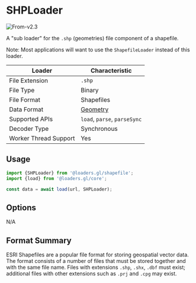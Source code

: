 # SHPLoader

<p class="badges">
  <img src="https://img.shields.io/badge/From-v2.3-blue.svg?style=flat-square" alt="From-v2.3" />
</p>

A "sub loader" for the `.shp` (geometries) file component of a shapefile.

Note: Most applications will want to use the `ShapefileLoader` instead of this loader.

| Loader                | Characteristic                                |
| --------------------- | --------------------------------------------- |
| File Extension        | `.shp`                                        |
| File Type             | Binary                                        |
| File Format           | Shapefiles                                    |
| Data Format           | [Geometry](/docs/specifications/category-gis) |
| Supported APIs        | `load`, `parse`, `parseSync`                  |
| Decoder Type          | Synchronous                                   |
| Worker Thread Support | Yes                                           |

## Usage

```js
import {SHPLoader} from '@loaders.gl/shapefile';
import {load} from '@loaders.gl/core';

const data = await load(url, SHPLoader);
```

## Options

N/A

## Format Summary

ESRI Shapefiles are a popular file format for storing geospatial vector data.
The format consists of a number of files that must be stored together and with
the same file name. Files with extensions `.shp`, `.shx`, `.dbf` must exist;
additional files with other extensions such as `.prj` and `.cpg` may exist.
